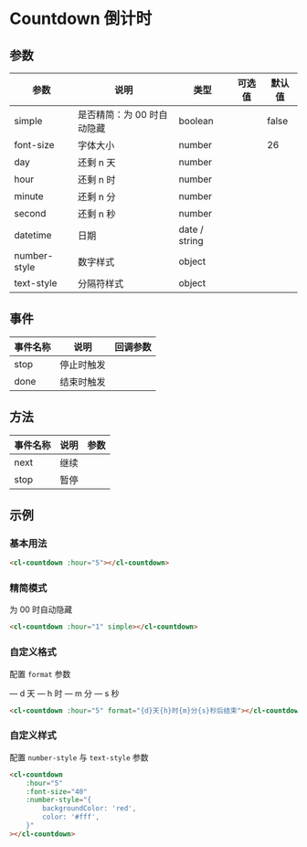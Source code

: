 # Countdown 倒计时

## 参数

| 参数         | 说明                       | 类型          | 可选值 | 默认值 |
| ------------ | -------------------------- | ------------- | ------ | ------ |
| simple       | 是否精简：为 00 时自动隐藏 | boolean       |        | false  |
| font-size    | 字体大小                   | number        |        | 26     |
| day          | 还剩 n 天                  | number        |        |        |
| hour         | 还剩 n 时                  | number        |        |        |
| minute       | 还剩 n 分                  | number        |        |        |
| second       | 还剩 n 秒                  | number        |        |        |
| datetime     | 日期                       | date / string |        |        |
| number-style | 数字样式                   | object        |        |        |
| text-style   | 分隔符样式                 | object        |        |        |

## 事件

| 事件名称 | 说明       | 回调参数 |
| -------- | ---------- | -------- |
| stop     | 停止时触发 |          |
| done     | 结束时触发 |          |

## 方法

| 事件名称 | 说明 | 参数 |
| -------- | ---- | ---- |
| next     | 继续 |      |
| stop     | 暂停 |      |

## 示例

### 基本用法

```html
<cl-countdown :hour="5"></cl-countdown>
```

### 精简模式

为 00 时自动隐藏

```html
<cl-countdown :hour="1" simple></cl-countdown>
```

### 自定义格式

配置 `format` 参数

— d 天
— h 时
— m 分
— s 秒

```html
<cl-countdown :hour="5" format="{d}天{h}时{m}分{s}秒后结束"></cl-countdown>
```

### 自定义样式

配置 `number-style` 与 `text-style` 参数

```html
<cl-countdown
	:hour="5"
	:font-size="40"
	:number-style="{
        backgroundColor: 'red',
        color: '#fff',
    }"
></cl-countdown>
```
